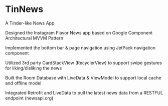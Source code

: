# TinNews
A Tinder-like News App

Designed the Instagram Flavor News app based on Google Component Architectural MVVM Pattern

Implemented the bottom bar & page navigation using JetPack navigation component

Utilized 3rd party CardStackView (RecyclerView) to support swipe gestures for liking/disliking the news

Built the Room Database with LiveData & ViewModel to support local cache and offline model

Integrated Retrofit and LiveData to pull the latest news data from a RESTFUL endpoint (newsapi.org)
